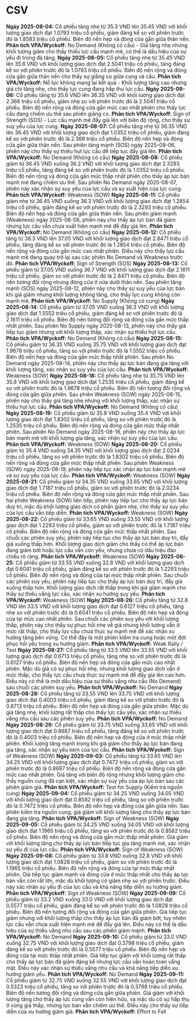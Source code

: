 # CSV

**Ngày 2025-08-04:** Cổ phiếu tăng nhẹ từ 35.3 VND lên 35.45 VND với khối lượng giao dịch đạt 1.0793 triệu cổ phiếu, giảm đáng kể so với phiên trước đó là 1.8583 triệu cổ phiếu. Biên độ nến hẹp và đóng cửa gần giữa thân nến. **Phân tích VPA/Wyckoff:** No Demand (Không có cầu) - Giá tăng nhẹ nhưng khối lượng giảm cho thấy thiếu lực cầu mạnh mẽ, có thể là dấu hiệu của sự yếu đi trong đà tăng.
**Ngày 2025-08-05:** Cổ phiếu tăng nhẹ từ 35.45 VND lên 35.6 VND với khối lượng giao dịch đạt 2.5041 triệu cổ phiếu, tăng đáng kể so với phiên trước đó là 1.0793 triệu cổ phiếu. Biên độ nến rộng và đóng cửa gần giữa thân nến cho thấy sự giằng co giữa cung và cầu. **Phân tích VPA/Wyckoff:** Nỗ lực không mang lại kết quả - Khối lượng tăng cao nhưng giá chỉ tăng nhẹ, cho thấy lực cung đang hấp thụ lực cầu.
**Ngày 2025-08-06:** Cổ phiếu tăng từ 35.6 VND lên 36.35 VND với khối lượng giao dịch đạt 2.366 triệu cổ phiếu, giảm nhẹ so với phiên trước đó là 2.5041 triệu cổ phiếu. Biên độ nến rộng và đóng cửa gần mức cao nhất phiên cho thấy lực cầu đang chiếm ưu thế sau phiên giằng co. **Phân tích VPA/Wyckoff:** Sign of Strength (SOS) - Lực cầu mạnh mẽ đẩy giá lên với biên độ rộng, cho thấy sự suy yếu của lực cung.
**Ngày 2025-08-07:** Cổ phiếu tăng nhẹ từ 36.35 VND lên 36.45 VND với khối lượng giao dịch đạt 1.0352 triệu cổ phiếu, giảm đáng kể so với phiên trước đó là 2.366 triệu cổ phiếu. Biên độ nến hẹp và đóng cửa gần giữa thân nến. Sau phiên tăng mạnh (SOS) ngày 2025-08-06, phiên này cho thấy sự thiếu hụt lực cầu để tiếp tục đẩy giá lên. **Phân tích VPA/Wyckoff:** No Demand (Không có cầu)
**Ngày 2025-08-08:** Cổ phiếu giảm từ 36.45 VND xuống 36.2 VND với khối lượng giao dịch đạt 2.3293 triệu cổ phiếu, tăng đáng kể so với phiên trước đó là 1.0352 triệu cổ phiếu. Biên độ nến rộng và đóng cửa gần mức thấp nhất phiên cho thấy áp lực bán mạnh mẽ đang chiếm ưu thế. Sau phiên No Demand ngày 2025-08-07, phiên này xác nhận sự suy yếu của lực cầu và sự xuất hiện của lực cung. **Phân tích VPA/Wyckoff:** Weakness (SOW)
**Ngày 2025-08-11:** Cổ phiếu giảm nhẹ từ 36.45 VND xuống 36.3 VND với khối lượng giao dịch đạt 1.2854 triệu cổ phiếu, giảm đáng kể so với phiên trước đó là 2.3293 triệu cổ phiếu. Biên độ nến hẹp và đóng cửa gần giữa thân nến. Sau phiên giảm mạnh (Weakness) ngày 2025-08-08, phiên này cho thấy áp lực bán đã giảm nhưng lực cầu vẫn chưa xuất hiện mạnh mẽ để đẩy giá lên. **Phân tích VPA/Wyckoff:** No Demand (Không có cầu)
**Ngày 2025-08-12:** Cổ phiếu tăng từ 36.3 VND lên 37.05 VND với khối lượng giao dịch đạt 2.8471 triệu cổ phiếu, tăng đáng kể so với phiên trước đó là 1.2854 triệu cổ phiếu. Biên độ nến rộng và đóng cửa gần mức cao nhất phiên. Điều này cho thấy lực cầu mạnh mẽ đang quay trở lại sau các phiên No Demand và Weakness trước đó. **Phân tích VPA/Wyckoff:** Sign of Strength (SOS)
**Ngày 2025-08-13:** Cổ phiếu giảm từ 37.05 VND xuống 36.7 VND với khối lượng giao dịch đạt 2.1611 triệu cổ phiếu, giảm so với phiên trước đó là 2.8471 triệu cổ phiếu. Biên độ nến tương đối rộng nhưng đóng cửa ở nửa dưới thân nến. Sau phiên tăng mạnh (SOS) ngày 2025-08-12, phiên này cho thấy sự suy yếu của lực bán khi giá giảm nhưng khối lượng không tăng, cho thấy lực cung không còn mạnh mẽ. **Phân tích VPA/Wyckoff:** No Supply (Không có cung)
**Ngày 2025-08-14:** Cổ phiếu giảm từ 37.05 VND xuống 36.3 VND với khối lượng giao dịch đạt 1.5552 triệu cổ phiếu, giảm đáng kể so với phiên trước đó là 2.1611 triệu cổ phiếu. Biên độ nến tương đối rộng và đóng cửa gần mức thấp nhất phiên. Sau phiên No Supply ngày 2025-08-13, phiên này cho thấy giá tiếp tục giảm nhưng với khối lượng thấp, xác nhận sự thiếu hụt lực cầu. **Phân tích VPA/Wyckoff:** No Demand (Không có cầu)
**Ngày 2025-08-15:** Cổ phiếu giảm từ 36.35 VND xuống 35.75 VND với khối lượng giao dịch đạt 1.9678 triệu cổ phiếu, tăng so với phiên trước đó là 1.5552 triệu cổ phiếu. Biên độ nến hẹp và đóng cửa gần mức thấp nhất phiên. Sau phiên No Demand ngày 2025-08-14, phiên này cho thấy áp lực bán đang gia tăng với khối lượng tăng, xác nhận sự suy yếu của lực cầu. **Phân tích VPA/Wyckoff:** Weakness (SOW)
**Ngày 2025-08-18:** Cổ phiếu tăng nhẹ từ 35.75 VND lên 35.8 VND với khối lượng giao dịch đạt 1.2535 triệu cổ phiếu, giảm đáng kể so với phiên trước đó là 1.9678 triệu cổ phiếu. Biên độ nến tương đối rộng và đóng cửa gần giữa phiên. Sau phiên Weakness (SOW) ngày 2025-08-15, phiên này cho thấy giá tăng nhẹ nhưng với khối lượng thấp, xác nhận sự thiếu hụt lực cầu. **Phân tích VPA/Wyckoff:** No Demand (Không có cầu)
**Ngày 2025-08-19:** Cổ phiếu giảm từ 35.8 VND xuống 35.4 VND với khối lượng giao dịch đạt 1.8302 triệu cổ phiếu, tăng so với phiên trước đó là 1.2535 triệu cổ phiếu. Biên độ nến rộng và đóng cửa gần mức thấp nhất phiên. Sau phiên No Demand ngày 2025-08-18, phiên này cho thấy áp lực bán mạnh mẽ với khối lượng gia tăng, xác nhận sự suy yếu của lực cầu. **Phân tích VPA/Wyckoff:** Weakness (SOW)
**Ngày 2025-08-20:** Cổ phiếu giảm từ 35.4 VND xuống 34.35 VND với khối lượng giao dịch đạt 2.0234 triệu cổ phiếu, tăng so với phiên trước đó là 1.8302 triệu cổ phiếu. Biên độ nến rộng và đóng cửa gần mức thấp nhất phiên. Sau phiên Weakness (SOW) ngày 2025-08-19, phiên này tiếp tục xác nhận áp lực bán mạnh mẽ và sự suy yếu của lực cầu. **Phân tích VPA/Wyckoff:** Weakness (SOW)
**Ngày 2025-08-21:** Cổ phiếu giảm từ 34.35 VND xuống 33.65 VND với khối lượng giao dịch đạt 1.7187 triệu cổ phiếu, giảm so với phiên trước đó là 2.0234 triệu cổ phiếu. Biên độ nến rộng và đóng cửa gần mức thấp nhất phiên. Sau hai phiên Weakness (SOW) liên tiếp, phiên này tiếp tục cho thấy áp lực bán duy trì, mặc dù khối lượng giao dịch có phần giảm nhẹ, cho thấy sự suy yếu của lực cầu vẫn tiếp diễn. **Phân tích VPA/Wyckoff:** Weakness (SOW)
**Ngày 2025-08-22:** Cổ phiếu giảm từ 33.65 VND xuống 33.55 VND với khối lượng giao dịch đạt 1.2293 triệu cổ phiếu, giảm so với phiên trước đó là 1.7187 triệu cổ phiếu. Biên độ nến rộng và đóng cửa gần mức thấp nhất phiên. Sau chuỗi các phiên suy yếu, phiên này tiếp tục cho thấy áp lực bán duy trì, đẩy giá xuống thấp hơn. Khối lượng giao dịch giảm cho thấy có thể áp lực bán đang giảm bớt hoặc lực cầu vẫn còn yếu, nhưng chưa có dấu hiệu đảo chiều rõ ràng. **Phân tích VPA/Wyckoff:** Weakness (SOW)
**Ngày 2025-08-25:** Cổ phiếu giảm từ 33.55 VND xuống 32.8 VND với khối lượng giao dịch đạt 0.6041 triệu cổ phiếu, giảm đáng kể so với phiên trước đó là 1.2293 triệu cổ phiếu. Biên độ nến rộng và đóng cửa tại mức thấp nhất phiên. Sau chuỗi các phiên suy yếu, phiên này tiếp tục cho thấy áp lực bán duy trì, đẩy giá xuống thấp hơn. Khối lượng giao dịch rất thấp trong khi giá giảm mạnh cho thấy sự thiếu vắng lực cầu, xác nhận xu hướng suy yếu. **Phân tích VPA/Wyckoff:** Weakness (SOW)
**Ngày 2025-08-26:** Cổ phiếu tăng từ 32.8 VND lên 33.5 VND với khối lượng giao dịch đạt 0.6127 triệu cổ phiếu, tăng nhẹ so với phiên trước đó là 0.6041 triệu cổ phiếu. Biên độ nến hẹp và đóng cửa tại mức cao nhất phiên. Sau chuỗi các phiên suy yếu với khối lượng thấp, phiên này cho thấy sự phục hồi nhẹ về giá nhưng khối lượng vẫn ở mức rất thấp, cho thấy lực cầu chưa thực sự mạnh mẽ để xác nhận xu hướng tăng bền vững. Có thể đây là một phiên kiểm tra cung hoặc một đợt phục hồi yếu trong xu hướng giảm. **Phân tích VPA/Wyckoff:** Weak Rally / Test
**Ngày 2025-08-27:** Cổ phiếu tăng từ 33.5 VND lên 33.55 VND với khối lượng giao dịch đạt 0.6713 triệu cổ phiếu, tăng nhẹ so với phiên trước đó là 0.6127 triệu cổ phiếu. Biên độ nến hẹp và đóng cửa gần mức cao nhất phiên. Mặc dù giá có sự phục hồi nhẹ, nhưng khối lượng giao dịch vẫn ở mức thấp, cho thấy lực cầu chưa thực sự mạnh mẽ để đẩy giá lên cao hơn. Điều này có thể là một dấu hiệu của sự thiếu vắng nhu cầu (No Demand) sau chuỗi các phiên suy yếu. **Phân tích VPA/Wyckoff:** No Demand
**Ngày 2025-08-28:** Cổ phiếu tăng từ 33.55 VND lên 33.75 VND với khối lượng giao dịch đạt 0.4003 triệu cổ phiếu, giảm đáng kể so với phiên trước đó là 0.6713 triệu cổ phiếu. Biên độ nến hẹp và đóng cửa gần giữa phiên. Mặc dù giá tăng nhẹ, khối lượng rất thấp cho thấy lực cầu yếu, xác nhận sự thiếu vắng nhu cầu sau các phiên suy yếu. **Phân tích VPA/Wyckoff:** No Demand
**Ngày 2025-08-29:** Cổ phiếu giảm từ 33.75 VND xuống 33.65 VND với khối lượng giao dịch đạt 0.8687 triệu cổ phiếu, tăng đáng kể so với phiên trước đó là 0.4003 triệu cổ phiếu. Biên độ nến hẹp và đóng cửa ở mức thấp nhất phiên. Khối lượng tăng mạnh trong khi giá giảm cho thấy áp lực bán đang gia tăng, xác nhận sự yếu kém của lực cầu. **Phân tích VPA/Wyckoff:** Sign of Weakness (SOW)
**Ngày 2025-09-03:** Cổ phiếu tăng từ 33.65 VND lên 34.25 VND với khối lượng giao dịch đạt 0.7472 triệu cổ phiếu, giảm so với phiên trước đó là 0.8687 triệu cổ phiếu. Biên độ nến rộng và đóng cửa gần mức cao nhất phiên. Giá tăng với biên độ rộng nhưng khối lượng giảm cho thấy nguồn cung đã cạn kiệt, xác nhận sự suy yếu của áp lực bán sau các phiên giảm giá. **Phân tích VPA/Wyckoff:** Test for Supply (Kiểm tra nguồn cung)
**Ngày 2025-09-04:** Cổ phiếu giảm từ 34.25 VND xuống 34.05 VND với khối lượng giao dịch đạt 0.8582 triệu cổ phiếu, tăng so với phiên trước đó là 0.7472 triệu cổ phiếu. Biên độ nến hẹp và đóng cửa gần giữa nến. Sau phiên kiểm tra nguồn cung, giá giảm với khối lượng tăng cho thấy áp lực bán đang gia tăng. **Phân tích VPA/Wyckoff:** Sign of Weakness (SOW)
**Ngày 2025-09-05:** Cổ phiếu giảm từ 34.25 VND xuống 34.05 VND với khối lượng giao dịch đạt 1.1965 triệu cổ phiếu, tăng so với phiên trước đó là 0.8582 triệu cổ phiếu. Biên độ nến rộng và đóng cửa gần mức thấp nhất phiên. Giá giảm với khối lượng tăng cho thấy áp lực bán tiếp tục gia tăng mạnh mẽ, xác nhận sự yếu đi của lực cầu. **Phân tích VPA/Wyckoff:** Sign of Weakness (SOW)
**Ngày 2025-09-08:** Cổ phiếu giảm từ 33.8 VND xuống 32.8 VND với khối lượng giao dịch đạt 1.0828 triệu cổ phiếu, giảm so với phiên trước đó là 1.1965 triệu cổ phiếu. Biên độ nến rộng và đóng cửa tại mức thấp nhất phiên. Giá tiếp tục giảm mạnh và đóng cửa ở mức thấp nhất cho thấy áp lực bán vẫn còn rất lớn, mặc dù khối lượng có giảm nhẹ so với phiên trước. Điều này xác nhận sự yếu đi của lực cầu và khả năng tiếp diễn xu hướng giảm. **Phân tích VPA/Wyckoff:** Sign of Weakness (SOW)
**Ngày 2025-09-09:** Cổ phiếu giảm từ 33.2 VND xuống 33.0 VND với khối lượng giao dịch đạt 0.5577 triệu cổ phiếu, giảm đáng kể so với phiên trước đó là 1.0828 triệu cổ phiếu. Biên độ nến tương đối rộng và đóng cửa gần giữa phiên. Giá tiếp tục giảm nhưng với khối lượng thấp cho thấy áp lực bán đã giảm bớt, tuy nhiên lực cầu vẫn chưa xuất hiện mạnh mẽ để đẩy giá lên. Điều này có thể là dấu hiệu của sự thiếu vắng nhu cầu sau các phiên giảm mạnh. **Phân tích VPA/Wyckoff:** No Demand
**Ngày 2025-09-10:** Cổ phiếu giảm từ 33.0 VND xuống 32.75 VND với khối lượng giao dịch đạt 0.3798 triệu cổ phiếu, giảm đáng kể so với phiên trước đó là 0.5577 triệu cổ phiếu. Biên độ nến hẹp và đóng cửa tại mức thấp nhất phiên. Giá tiếp tục giảm với khối lượng rất thấp cho thấy áp lực bán đã giảm đáng kể nhưng lực cầu vẫn hoàn toàn vắng mặt. Điều này xác nhận sự thiếu vắng nhu cầu và khả năng tiếp diễn xu hướng giảm yếu. **Phân tích VPA/Wyckoff:** No Demand
**Ngày 2025-09-11:** Cổ phiếu giảm từ 32.75 VND xuống 32.55 VND với khối lượng giao dịch đạt 0.5323 triệu cổ phiếu, tăng so với phiên trước đó là 0.3798 triệu cổ phiếu. Biên độ nến tương đối rộng và đóng cửa gần giữa phiên. Giá giảm với khối lượng tăng cho thấy áp lực cung vẫn còn hiện hữu, và mặc dù có sự hấp thụ ở vùng giá thấp, nhưng lực bán vẫn chiếm ưu thế. Điều này cho thấy sự tiếp diễn của xu hướng giảm giá. **Phân tích VPA/Wyckoff:** Effort to Fall
